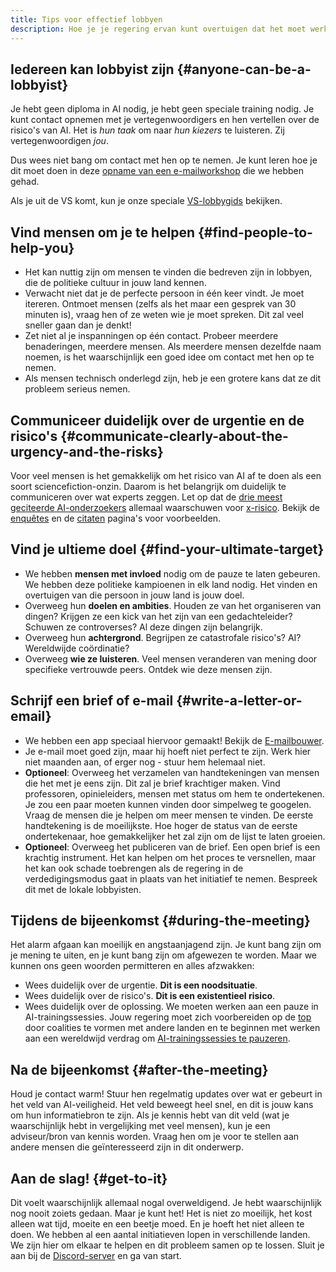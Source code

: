 ```yaml
---
title: Tips voor effectief lobbyen
description: Hoe je je regering ervan kunt overtuigen dat het moet werken aan een pauze in AI-trainingssessies
---
```

<!-- einde van frontmatter-metadata, streepjes hierboven moeten blijven -->
## Iedereen kan lobbyist zijn {#anyone-can-be-a-lobbyist}

Je hebt geen diploma in AI nodig, je hebt geen speciale training nodig.
Je kunt contact opnemen met je vertegenwoordigers en hen vertellen over de risico's van AI.
Het is _hun taak_ om naar _hun kiezers_ te luisteren.
Zij vertegenwoordigen _jou_.

Dus wees niet bang om contact met hen op te nemen.
Je kunt leren hoe je dit moet doen in deze [opname van een e-mailworkshop](https://www.youtube.com/watch?v=Mjq4NFiKKd0) die we hebben gehad.

Als je uit de VS komt, kun je onze speciale [VS-lobbygids](/us-lobby-guide) bekijken.

## Vind mensen om je te helpen {#find-people-to-help-you}

- Het kan nuttig zijn om mensen te vinden die bedreven zijn in lobbyen, die de politieke cultuur in jouw land kennen.
- Verwacht niet dat je de perfecte persoon in één keer vindt. Je moet itereren. Ontmoet mensen (zelfs als het maar een gesprek van 30 minuten is), vraag hen of ze weten wie je moet spreken. Dit zal veel sneller gaan dan je denkt!
- Zet niet al je inspanningen op één contact. Probeer meerdere benaderingen, meerdere mensen. Als meerdere mensen dezelfde naam noemen, is het waarschijnlijk een goed idee om contact met hen op te nemen.
- Als mensen technisch onderlegd zijn, heb je een grotere kans dat ze dit probleem serieus nemen.

## Communiceer duidelijk over de urgentie en de risico's {#communicate-clearly-about-the-urgency-and-the-risks}

Voor veel mensen is het gemakkelijk om het risico van AI af te doen als een soort sciencefiction-onzin.
Daarom is het belangrijk om duidelijk te communiceren over wat experts zeggen.
Let op dat de [drie meest geciteerde AI-onderzoekers](https://twitter.com/PauseAI/status/1734641804245455017) allemaal waarschuwen voor [x-risico](/xrisk).
Bekijk de [enquêtes](/polls-and-surveys) en de [citaten](/quotes) pagina's voor voorbeelden.

## Vind je ultieme doel {#find-your-ultimate-target}

- We hebben **mensen met invloed** nodig om de pauze te laten gebeuren. We hebben deze politieke kampioenen in elk land nodig. Het vinden en overtuigen van die persoon in jouw land is jouw doel.
- Overweeg hun **doelen en ambities**. Houden ze van het organiseren van dingen? Krijgen ze een kick van het zijn van een gedachteleider? Schuwen ze controverses? Al deze dingen zijn belangrijk.
- Overweeg hun **achtergrond**. Begrijpen ze catastrofale risico's? AI? Wereldwijde coördinatie?
- Overweeg **wie ze luisteren**. Veel mensen veranderen van mening door specifieke vertrouwde peers. Ontdek wie deze mensen zijn.

## Schrijf een brief of e-mail {#write-a-letter-or-email}

- We hebben een app speciaal hiervoor gemaakt! Bekijk de [E-mailbouwer](/email-builder).
- Je e-mail moet goed zijn, maar hij hoeft niet perfect te zijn. Werk hier niet maanden aan, of erger nog - stuur hem helemaal niet.
- **Optioneel**: Overweeg het verzamelen van handtekeningen van mensen die het met je eens zijn. Dit zal je brief krachtiger maken. Vind professoren, opinieleiders, mensen met status om hem te ondertekenen. Je zou een paar moeten kunnen vinden door simpelweg te googelen. Vraag de mensen die je helpen om meer mensen te vinden. De eerste handtekening is de moeilijkste. Hoe hoger de status van de eerste ondertekenaar, hoe gemakkelijker het zal zijn om de lijst te laten groeien.
- **Optioneel**: Overweeg het publiceren van de brief. Een open brief is een krachtig instrument. Het kan helpen om het proces te versnellen, maar het kan ook schade toebrengen als de regering in de verdedigingsmodus gaat in plaats van het initiatief te nemen. Bespreek dit met de lokale lobbyisten.

## Tijdens de bijeenkomst {#during-the-meeting}

Het alarm afgaan kan moeilijk en angstaanjagend zijn.
Je kunt bang zijn om je mening te uiten, en je kunt bang zijn om afgewezen te worden.
Maar we kunnen ons geen woorden permitteren en alles afzwakken:

- Wees duidelijk over de urgentie. **Dit is een noodsituatie**.
- Wees duidelijk over de risico's. **Dit is een existentieel risico**.
- Wees duidelijk over de oplossing. We moeten werken aan een pauze in AI-trainingssessies. Jouw regering moet zich voorbereiden op de [top](/summit) door coalities te vormen met andere landen en te beginnen met werken aan een wereldwijd verdrag om [AI-trainingssessies te pauzeren](/proposal).

## Na de bijeenkomst {#after-the-meeting}

Houd je contact warm!
Stuur hen regelmatig updates over wat er gebeurt in het veld van AI-veiligheid.
Het veld beweegt heel snel, en dit is jouw kans om hun informatiebron te zijn.
Als je kennis hebt van dit veld (wat je waarschijnlijk hebt in vergelijking met veel mensen), kun je een adviseur/bron van kennis worden.
Vraag hen om je voor te stellen aan andere mensen die geïnteresseerd zijn in dit onderwerp.

## Aan de slag! {#get-to-it}

Dit voelt waarschijnlijk allemaal nogal overweldigend.
Je hebt waarschijnlijk nog nooit zoiets gedaan.
Maar je kunt het!
Het is niet zo moeilijk, het kost alleen wat tijd, moeite en een beetje moed.
En je hoeft het niet alleen te doen.
We hebben al een aantal initiatieven lopen in verschillende landen.
We zijn hier om elkaar te helpen en dit probleem samen op te lossen.
Sluit je aan bij de [Discord-server](https://discord.gg/2XXWXvErfA) en ga van start.